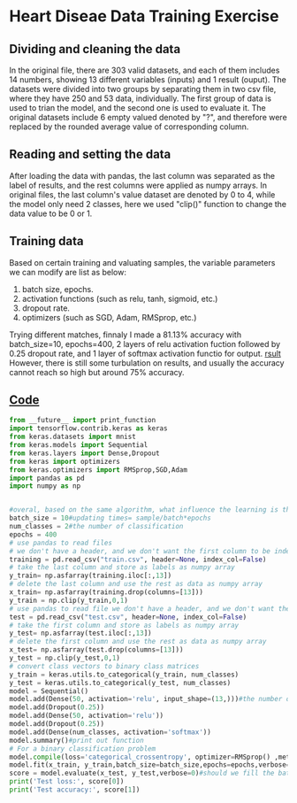 # Heart Diseae Data Training Exercise

## Dividing and cleaning the data
In the original file, there are 303 valid datasets, and each of them includes 14 numbers, showing 13 different variables (inputs) and 1 result (ouput). 
The datasets were divided into two groups by separating them in two csv file, where they have 250 and 53 data, individually. The first group of data is used to trian the model, and the second one is used to evaluate it.
The original datasets include 6 empty valued denoted by "?", and therefore were replaced by the rounded average value of corresponding column.

## Reading and setting the data
After loading the data with pandas, the last column was separated as the label of results, and the rest columns were applied as numpy arrays. In original files, the last column's value dataset are denoted by 0 to 4, while the model only need 2 classes, here we used "clip()" function to change the data value to be 0 or 1.

## Training data
Based on certain training and valuating samples, the variable parameters we can modify are list as below:
1. batch size, epochs.
2. activation functions (such as relu, tanh, sigmoid, etc.)
3. dropout rate.
3. optimizers (such as SGD, Adam, RMSprop, etc.)

Trying different matches, finnaly I made a 81.13% accuracy with batch_size=10, epochs=400, 2 layers of relu activation fuction followed by 0.25 dropout rate, and 1 layer of softmax activation functio for output.
[rsult](result.png)
However, there is still some turbulation on results, and usually the accuracy cannot reach so high but around 75% accuracy.

## [Code](yuxin_heartdisease_exercise.ipynb)

```python
from __future__ import print_function
import tensorflow.contrib.keras as keras
from keras.datasets import mnist
from keras.models import Sequential
from keras.layers import Dense,Dropout
from keras import optimizers
from keras.optimizers import RMSprop,SGD,Adam
import pandas as pd
import numpy as np


#overal, based on the same algorithm, what influence the learning is the bactch, epoches and hiddenlayers and nodes.
batch_size = 10#updating times= sample/batch*epochs
num_classes = 2#the number of classification
epochs = 400
# use pandas to read files
# we don't have a header, and we don't want the first column to be index values
training = pd.read_csv("train.csv", header=None, index_col=False)
# take the last column and store as labels as numpy array
y_train= np.asfarray(training.iloc[:,13])
# delete the last column and use the rest as data as numpy array
x_train= np.asfarray(training.drop(columns=[13]))
y_train = np.clip(y_train,0,1)
# use pandas to read file we don't have a header, and we don't want the first column to be index values
test = pd.read_csv("test.csv", header=None, index_col=False)
# take the first column and store as labels as numpy array
y_test= np.asfarray(test.iloc[:,13])
# delete the first column and use the rest as data as numpy array
x_test= np.asfarray(test.drop(columns=[13]))
y_test = np.clip(y_test,0,1)
# convert class vectors to binary class matrices
y_train = keras.utils.to_categorical(y_train, num_classes)
y_test = keras.utils.to_categorical(y_test, num_classes)
model = Sequential()
model.add(Dense(50, activation='relu', input_shape=(13,)))#the number of features
model.add(Dropout(0.25))
model.add(Dense(50, activation='relu'))
model.add(Dropout(0.25))
model.add(Dense(num_classes, activation='softmax'))
model.summary()#print out function
# For a binary classification problem
model.compile(loss='categorical_crossentropy', optimizer=RMSprop() ,metrics=['accuracy'])
model.fit(x_train, y_train,batch_size=batch_size,epochs=epochs,verbose=1,validation_data=(x_test, y_test))
score = model.evaluate(x_test, y_test,verbose=0)#should we fill the batch size here?
print('Test loss:', score[0])
print('Test accuracy:', score[1])
```

